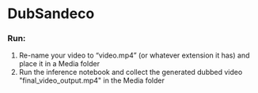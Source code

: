 # DubSandeco


### Run:
1. Re-name your video to “video.mp4” (or whatever extension it has) and place it in a Media folder
2. Run the inference notebook and collect the generated dubbed video "final_video_output.mp4" in the Media folder



